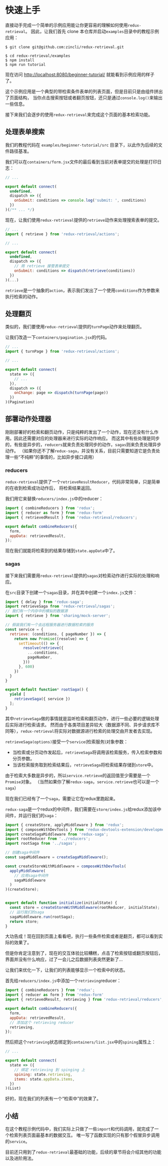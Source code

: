 # 快速上手

直接动手完成一个简单的示例应用能让你更容易的理解如何使用`redux-retrieval`。
因此，让我们首先 clone 本仓库并启动`examples`目录中的教程示例应用：

```
$ git clone git@github.com:zincli/redux-retrieval.git

$ cd redux-retrieval/examples
$ npm install
$ npm run tutorial

```

现在访问 [http://localhost:8080/beginner-tutorial/](http://localhost:8080/beginner-tutorial/) 就能看到示例应用的样子了。

这个示例应用是一个典型的带检索条件表单的列表页面，但是目前只是由组件拼出了页面结构，
当你点击搜索按钮或者翻页按钮，还只是通过`console.log()`来输出一些信息。

接下来我们会逐步的使用`redux-retrieval`来完成这个页面的基本检索功能。

## 处理表单搜索

我们的教程代码在 `examples/beginner-tutorial/src` 目录下，以此作为后续的文件路径基准。

我们可以在`containers/form.jsx`文件的最后看到当前对表单提交的处理是打印日志：

```js
// ...

export default connect(
  undefined,
  dispatch => ({
    onSubmit: conditions => console.log('submit: ', conditions)
  })
)(/** ... */)

```

现在，让我们使用`redux-retrieval`提供的`retrieve`动作来处理搜索表单的提交。


```js
// ...
import { retrieve } from 'redux-retrieval/actions';

// ...

export default connect(
  undefined,
  dispatch => ({
    // 用 retrieve 接管表单提交
    onSubmit: conditions => dispatch(retrieve(conditions))
  })
)(...)

```

`retrieve`是一个抽象的`action`，表示我们发出了一个使用`conditions`作为参数来执行检索的动作。



## 处理翻页

类似的，我们要使用`redux-retrieval`提供的`turnPage`动作来处理翻页。

让我们改造一下`containers/pagination.jsx`的代码。

```js
// ...
import { turnPage } from 'redux-retrieval/actions';

// ...

export default connect(
  state => ({
    // ...
  }),
  dispatch => ({
    onChange: page => dispatch(turnPage(page))
  })
)(Pagination)

```


## 部署动作处理器

刚刚部署好的检索和翻页动作，只是纯粹的发出了一个动作，现在还没有什么作用。因此还需要对应的处理器来进行实际的动作响应。
而这其中有些处理是同步的，有些是异步的，`reducers`就来负责处理同步的动作，`sagas`则来负责处理异步动作。
（如果你还不了解`redux-saga`，并没有关系，目前只需要知道它是负责处理一些“不纯粹”的事情的，比如异步接口调用）

### reducers

`redux-retrieval`提供了一个`retrieveResultReducer`，代码非常简单，只是简单的在收到检索成功动作后，
将检索结果返回。

我们用它来替换`reducers/index.js`中的reducer：

```js
import { combineReducers } from 'redux';
import { reducer as form } from 'redux-form'
import { retrievedResult } from 'redux-retrieval/reducers';

export default combineReducers({
  form,
  appData: retrievedResult,
});

```

现在我们就能将检索到的结果存储到`state.appData`中了。


### sagas

接下来我们需要用`redux-retrieval`提供的`sagas`对检索动作进行实际的处理和响应。

在`src`目录下创建一个`sagas`目录，并在其中创建一个`index.js`文件：

```js
import { delay } from 'redux-saga';
import retrieveSaga from 'redux-retrieval/sagas';
// 我们有一个内存中的模拟的数据源
import { retrieve } from 'sharing/mock-server';

// 假装我们有一个去远程服务器进行数据检索的服务
const service = {
  retrieve: (conditions, { pageNumber }) => {
    return new Promise((resolve) => {
      setTimeout(() => {
        resolve(retrieve({
          ...conditions,
          pageNumber,
        }))
      }, 600)
    })
  }
}

export default function* rootSaga() {
  yield [
    retrieveSaga({ service })
  ];
}

```

其中`retrieveSaga`做的事情就是监听检索和翻页动作，进行一些必要的逻辑处理后实际进行检索请求。
然而由于各类项目差异较大（数据源不同、异步请求库不同等），`redux-retrieval`将实际对数据源进行检索的处理交由开发者去实现。

`retrieveSaga(options)`接受一个`service`(检索服务)对象参数：

* 当检索或分页动作发起后，`retrieveSaga`将调用该检索服务，传入检索参数和分页参数。
* 当该检索服务取到检索结果后，`retrieveSaga`将检索结果存储到`store`中。

由于检索大多数是异步的，所以`service.retrieve`的返回值至少需要是一个`Promise`对象。
（当然如果你了解`redux-saga`，`service.retrieve`也可以是一个`saga`）

现在我们已经有了一个`saga`，需要让它在redux里跑起来。

`redux-saga`是一个redux的中间件，我们需要在`store/index.js`给redux添加该中间件，并运行我们的`saga`：

```js
import { createStore, applyMiddleware } from 'redux';
import { composeWithDevTools } from 'redux-devtools-extension/developmentOnly';
import createSagaMiddleware from 'redux-saga';
import rootReducer from '../reducers';
import rootSaga from '../sagas';

// 创建saga中间件
const sagaMiddleware = createSagaMiddleware();

const createStoreWithMiddleware = composeWithDevTools(
  applyMiddleware(
    // 应用saga中间件
    sagaMiddleware
  )
)(createStore);


export default function initialize(initialState) {
  const store = createStoreWithMiddleware(rootReducer, initialState);
  // 运行我们的saga
  sagaMiddleware.run(rootSaga);
  return store;
}

```

大功告成！现在回到页面上看看吧，执行一些条件检索或者是翻页，都可以看到实际的效果了。

但是你肯定注意到了，现在的交互体验比较糟糕，点击了检索按钮或翻页按钮后，界面并没有什么响应，过了一会儿之后数据列表突然更新了…

让我们来优化一下，让我们的列表能够显示一个检索中的状态。

首先给`reducers/index.js`中添加一个`retrieving`reducer：


```js
import { combineReducers } from 'redux';
import { reducer as form } from 'redux-form'
import { retrievedResult, retrieving } from 'redux-retrieval/reducers';

export default combineReducers({
  form,
  appData: retrievedResult,
  // 添加这个 retrieving reducer
  retrieving,
});

```

然后把这个`retrieving`状态绑定到`containers/list.jsx`中的`spining`属性上：

```js
// ...

export default connect(
  state => ({
    // 绑定 retrieving 到 spinging 上
    spining: state.retrieving,
    items: state.appData.items,
  })
)(List)


```

好的，现在我们的列表有一个“检索中”的效果了。


## 小结

在这个教程示例代码中，我们实际上只做了一些`import`和代码调用，就完成了一个检索列表页面最基本的数据交互。
唯一写了函数实现的只有那个假冒异步调用的`service`。

目前还只用到了`redux-retrieval`最基础的功能，后续的章节将会介绍其他的功能以及进阶用法。
